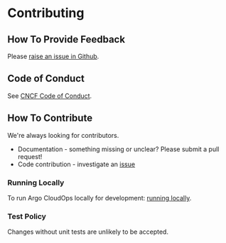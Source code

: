 # Contributing

## How To Provide Feedback

Please [raise an issue in Github](https://github.com/argoproj-labs/argo-cloudops/issues).

## Code of Conduct

See [CNCF Code of Conduct](https://github.com/cncf/foundation/blob/master/code-of-conduct.md).

## How To Contribute

We're always looking for contributors.

* Documentation - something missing or unclear? Please submit a pull request!
* Code contribution - investigate an [issue](https://github.com/argoproj-labs/argo-cloudops/issues)

### Running Locally

To run Argo CloudOps locally for development: [running locally](running-locally.md).

### Test Policy

Changes without unit tests are unlikely to be accepted. 

